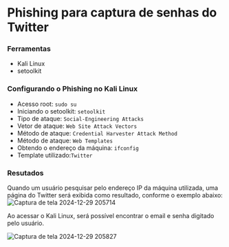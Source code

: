 # Phishing para captura de senhas do Twitter

### Ferramentas

- Kali Linux
- setoolkit

### Configurando o Phishing no Kali Linux

- Acesso root: ``` sudo su ```
- Iniciando o setoolkit: ``` setoolkit ```
- Tipo de ataque: ``` Social-Engineering Attacks ```
- Vetor de ataque: ``` Web Site Attack Vectors ```
- Método de ataque: ```Credential Harvester Attack Method ```
- Método de ataque: ``` Web Templates ```
- Obtendo o endereço da máquina: ``` ifconfig ```
- Template utilizado:``` Twitter ```

### Resutados
Quando um usuário pesquisar pelo endereço IP da máquina utilizada, uma página do Twitter será exibida como resultado, conforme o exemplo abaixo:
![Captura de tela 2024-12-29 205714](https://github.com/user-attachments/assets/90427615-b9c7-47b7-904b-650a400033c0)

Ao acessar o Kali Linux, será possível encontrar o email e senha digitado pelo usuário. 

![Captura de tela 2024-12-29 205827](https://github.com/user-attachments/assets/4fe0c5dd-3da9-4a64-9386-3ce542e927b6)


